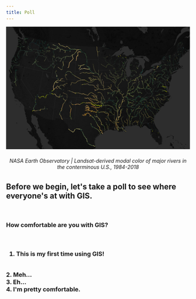 ```yaml
---
title: Poll
---
```


![alt](./img/rivers_changing_colors.jpg)
<center><h6>NASA Earth Observatory | Landsat-derived modal color of major rivers in the conterminous U.S., 1984-2018</h6></center>

<h2> Before we begin, let's take a poll to see where everyone's at with GIS. </h2> <br>

<h3> How comfortable are you with GIS? <h3> <br>
  
  1. This is my first time using GIS!
 <br>
  2. Meh...
<br>
  3. Eh...
 <br>
  4. I'm pretty comfortable. 
